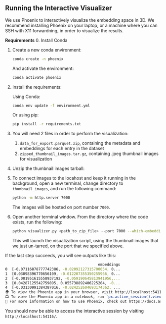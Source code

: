 ## Running the Interactive Visualizer

We use Phoenix to interactively visualize the embedding space in 3D. We recommend installing Phoenix on your laptop, or a machine where you can SSH with X11 forwardning, in order to visualize the results.

**Requirements**
0. Install Conda
1. Create a new conda environment:
   ```bash
   conda create -n phoenix
   ```

   And activate the environment:
   ```bash
   conda activate phoenix
   ```
2. Install the requirements:

   Using Conda:
   ```bash
   conda env update -f environment.yml
   ```

   Or using pip:
   ```bash
   pip install -r requirements.txt
   ```

3. You will need 2 files in order to perform the visualization:
   1. ```data_for_export.parquet.zip```, containing the metadata and embeddings for each entry in the dataset
   2. ```zipped_thumbnail_images.tar.gz```, containing .jpeg thumbnail images for visualization

4. Unzip the thumbnail images tarball: 
5. To connect images to the locahost and keep it running in the background, open a new terminal, change directory to ```thumbnail_images```, and run the following command:
   ```bash
   python -m http.server 7000
   ```
   The images will be hosted on port number ```7000```.
   
6. Open another terminal window. From the directory where the code exists, run the following:
   ```bash
   python visualizer.py <path_to_zip_file> --port 7000 --which-embedding umap
   ```
   This will launch the visualization script, using the thumbnail images that we just un-tarred, on the port that we specified above.

If the last step succeeds, you will see outputs like this:
```bash
                                          embeddings  
0  [-0.07116878777742386, -0.02092127315700054, 0...  
1  [0.03098396770656109, -0.012207355350255966, 0...  
2  [-0.001951615558937192, -0.059190645813941956,...  
3  [0.04287125542759895, 0.055738892406225204, -0...  
4  [-0.03130991384387016, -0.024252604693174362, ...  
🌍 To view the Phoenix app in your browser, visit http://localhost:54116/
📺 To view the Phoenix app in a notebook, run `px.active_session().view()`
📖 For more information on how to use Phoenix, check out https://docs.arize.com/phoenix
```

You should now be able to access the interactive session by visiting ```http://localhost:54116/```.
